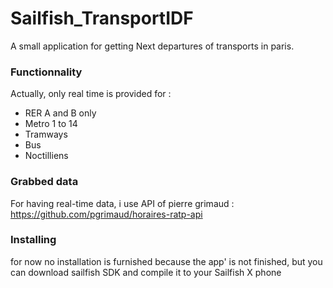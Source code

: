 # Sailfish_TransportIDF

A small application for getting Next departures of transports in paris.

### Functionnality

Actually, only real time is provided for :
- RER A and B only
- Metro 1 to 14
- Tramways
- Bus
- Noctilliens

### Grabbed data

For having real-time data, i use API of pierre grimaud : https://github.com/pgrimaud/horaires-ratp-api

### Installing

for now no installation is furnished because the app' is not finished, but you can download sailfish SDK and compile it to your Sailfish X phone
